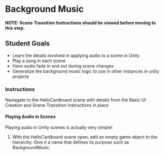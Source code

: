 # Background Music
<b>NOTE: Scene Transition Instructions should be viewed before moving to this step. </b>

## Student Goals ##
- Learn the details involved in applying audio to a scene in Unity
- Play a song in each scene
- Have audio fade in and out during scene changes
- Generalize the background music logic to use in other instances in unity projects

### Instructions ###
Naviagate to the HelloCardboard scene with details from the Basic UI Creation and Scene Transition Instructions in place
#### Playing Audio in Scenes ####
Playing audio in Unity scenes is actually very simple!
1. With the HelloCardboard scene open, add an empty game object to the hierarchy. Give it a name that defines its purpose such as BackgroundMusic.
